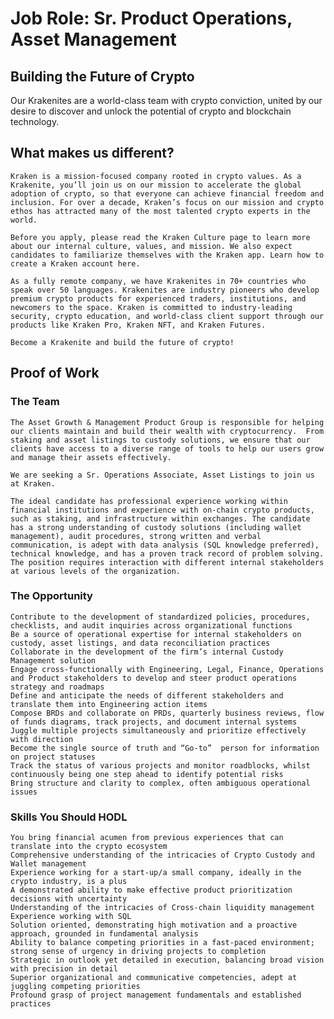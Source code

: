
# Job Role: Sr. Product Operations, Asset Management

## Building the Future of Crypto
Our Krakenites are a world-class team with crypto conviction, united by our desire to discover and unlock the potential of crypto and blockchain technology.

## What makes us different?

    Kraken is a mission-focused company rooted in crypto values. As a Krakenite, you’ll join us on our mission to accelerate the global adoption of crypto, so that everyone can achieve financial freedom and inclusion. For over a decade, Kraken’s focus on our mission and crypto ethos has attracted many of the most talented crypto experts in the world.

    Before you apply, please read the Kraken Culture page to learn more about our internal culture, values, and mission. We also expect candidates to familiarize themselves with the Kraken app. Learn how to create a Kraken account here.

    As a fully remote company, we have Krakenites in 70+ countries who speak over 50 languages. Krakenites are industry pioneers who develop premium crypto products for experienced traders, institutions, and newcomers to the space. Kraken is committed to industry-leading security, crypto education, and world-class client support through our products like Kraken Pro, Kraken NFT, and Kraken Futures.

    Become a Krakenite and build the future of crypto!

## Proof of Work

### The Team
    The Asset Growth & Management Product Group is responsible for helping our clients maintain and build their wealth with cryptocurrency.  From staking and asset listings to custody solutions, we ensure that our clients have access to a diverse range of tools to help our users grow and manage their assets effectively.

    We are seeking a Sr. Operations Associate, Asset Listings to join us at Kraken.

    The ideal candidate has professional experience working within financial institutions and experience with on-chain crypto products, such as staking, and infrastructure within exchanges. The candidate has a strong understanding of custody solutions (including wallet management), audit procedures, strong written and verbal communication, is adept with data analysis (SQL knowledge preferred), technical knowledge, and has a proven track record of problem solving. The position requires interaction with different internal stakeholders at various levels of the organization.

### The Opportunity
    Contribute to the development of standardized policies, procedures, checklists, and audit inquiries across organizational functions
    Be a source of operational expertise for internal stakeholders on custody, asset listings, and data reconciliation practices
    Collaborate in the development of the firm’s internal Custody Management solution
    Engage cross-functionally with Engineering, Legal, Finance, Operations and Product stakeholders to develop and steer product operations strategy and roadmaps
    Define and anticipate the needs of different stakeholders and translate them into Engineering action items
    Compose BRDs and collaborate on PRDs, quarterly business reviews, flow of funds diagrams, track projects, and document internal systems
    Juggle multiple projects simultaneously and prioritize effectively with direction
    Become the single source of truth and “Go-to”  person for information on project statuses
    Track the status of various projects and monitor roadblocks, whilst continuously being one step ahead to identify potential risks
    Bring structure and clarity to complex, often ambiguous operational issues

### Skills You Should HODL
    You bring financial acumen from previous experiences that can translate into the crypto ecosystem
    Comprehensive understanding of the intricacies of Crypto Custody and Wallet management
    Experience working for a start-up/a small company, ideally in the crypto industry, is a plus
    A demonstrated ability to make effective product prioritization decisions with uncertainty
    Understanding of the intricacies of Cross-chain liquidity management
    Experience working with SQL
    Solution oriented, demonstrating high motivation and a proactive approach, grounded in fundamental analysis
    Ability to balance competing priorities in a fast-paced environment; strong sense of urgency in driving projects to completion
    Strategic in outlook yet detailed in execution, balancing broad vision with precision in detail
    Superior organizational and communicative competencies, adept at juggling competing priorities
    Profound grasp of project management fundamentals and established practices